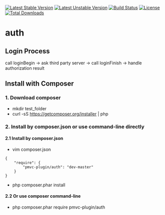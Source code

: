 [![Latest Stable Version](https://poser.pugx.org/pmvc-plugin/auth/v/stable)](https://packagist.org/packages/pmvc-plugin/auth) 
[![Latest Unstable Version](https://poser.pugx.org/pmvc-plugin/auth/v/unstable)](https://packagist.org/packages/pmvc-plugin/auth) 
[![Build Status](https://travis-ci.org/pmvc-plugin/auth.svg?branch=master)](https://travis-ci.org/pmvc-plugin/auth)
[![License](https://poser.pugx.org/pmvc-plugin/auth/license)](https://packagist.org/packages/pmvc-plugin/auth)
[![Total Downloads](https://poser.pugx.org/pmvc-plugin/auth/downloads)](https://packagist.org/packages/pmvc-plugin/auth) 

auth
===============

## Login Process
call loginBegin -> 
ask third party server -> 
call loginFinish -> 
handle authorization result


## Install with Composer
### 1. Download composer
   * mkdir test_folder
   * curl -sS https://getcomposer.org/installer | php

### 2. Install by composer.json or use command-line directly
#### 2.1 Install by composer.json
   * vim composer.json
```
{
    "require": {
        "pmvc-plugin/auth": "dev-master"
    }
}
```
   * php composer.phar install

#### 2.2 Or use composer command-line
   * php composer.phar require pmvc-plugin/auth

